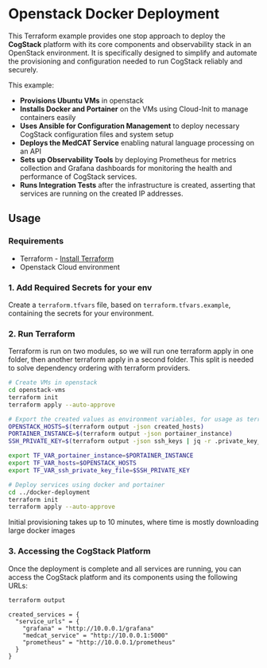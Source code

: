# Openstack Docker Deployment

This Terraform example provides one stop approach to deploy the **CogStack** platform with its core components and observability stack in an OpenStack environment. It is specifically designed to simplify and automate the provisioning and configuration needed to run CogStack reliably and securely. 

This example:

- **Provisions Ubuntu VMs** in openstack
- **Installs Docker and Portainer** on the VMs using Cloud-Init to manage containers easily
- **Uses Ansible for Configuration Management** to deploy necessary CogStack configuration files and system setup
- **Deploys the MedCAT Service** enabling natural language processing on an API
- **Sets up Observability Tools** by deploying Prometheus for metrics collection and Grafana dashboards for monitoring the health and performance of CogStack services.
- **Runs Integration Tests** after the infrastructure is created, asserting that services are running on the created IP addresses.

## Usage

### Requirements
- Terraform - [Install Terraform](https://developer.hashicorp.com/terraform/install)
- Openstack Cloud environment

### 1. Add Required Secrets for your env

Create a `terraform.tfvars` file, based on `terraform.tfvars.example`, containing the secrets for your environment. 

### 2. Run Terraform

Terraform is run on two modules, so we will run one terraform apply in one folder, then another terraform apply in a second folder. This split is needed to solve dependency ordering with terraform providers. 

```bash
# Create VMs in openstack
cd openstack-vms
terraform init
terraform apply --auto-approve

# Export the created values as environment variables, for usage as terraform variables
OPENSTACK_HOSTS=$(terraform output -json created_hosts)
PORTAINER_INSTANCE=$(terraform output -json portainer_instance)
SSH_PRIVATE_KEY=$(terraform output -json ssh_keys | jq -r .private_key_file)

export TF_VAR_portainer_instance=$PORTAINER_INSTANCE
export TF_VAR_hosts=$OPENSTACK_HOSTS
export TF_VAR_ssh_private_key_file=$SSH_PRIVATE_KEY

# Deploy services using docker and portainer 
cd ../docker-deployment
terraform init
terraform apply --auto-approve
```

Initial provisioning takes up to 10 minutes, where time is mostly downloading large docker images

### 3. Accessing the CogStack Platform

Once the deployment is complete and all services are running, you can access the CogStack platform and its components using the following URLs:

```bash
terraform output 
```

```hcl
created_services = {
  "service_urls" = {
    "grafana" = "http://10.0.0.1/grafana"
    "medcat_service" = "http://10.0.0.1:5000"
    "prometheus" = "http://10.0.0.1/prometheus"
  }
}
```

